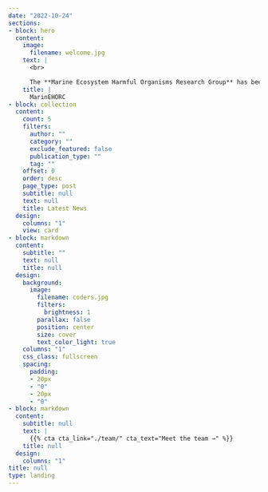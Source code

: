 ```yaml
---
date: "2022-10-24"
sections:
- block: hero
  content:
    image:
      filename: welcome.jpg
    text: |
      <br>

      The **Marine Ecosystem Harmful Organisms Research Group** has been a center of excellence for the marine ecosystem disturbing microorganism  research, teaching, and practice since its founding in 2016.
    title: |
      MarinEHORC
- block: collection
  content:
    count: 5
    filters:
      author: ""
      category: ""
      exclude_featured: false
      publication_type: ""
      tag: ""
    offset: 0
    order: desc
    page_type: post
    subtitle: null
    text: null
    title: Latest News
  design:
    columns: "1"
    view: card
- block: markdown
  content:
    subtitle: ""
    text: null
    title: null
  design:
    background:
      image:
        filename: coders.jpg
        filters:
          brightness: 1
        parallax: false
        position: center
        size: cover
        text_color_light: true
    columns: "1"
    css_class: fullscreen
    spacing:
      padding:
      - 20px
      - "0"
      - 20px
      - "0"
- block: markdown
  content:
    subtitle: null
    text: |
      {{% cta cta_link="./team/" cta_text="Meet the team →" %}}
    title: null
  design:
    columns: "1"
title: null
type: landing
---
```

